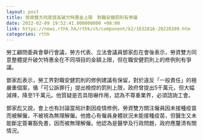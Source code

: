```yaml
---
layout: post
title: 勞資雙方同意提高破欠特惠金上限　對職安健罰則有爭議
date: 2022-02-09 19:52:41.000000000 +08:00
link: https://news.rthk.hk/rthk/ch/component/k2/1632816-20220209.htm
categories: rthk
---
```


勞工顧問委員會舉行會議，勞方代表、立法會議員鄧家彪在會後表示，勞資雙方同意整體提升破欠特惠金在不同項目的金額上限，但在職安健罰則上的修例則有爭議。 

鄧家彪表示，勞工界對職安健罰則的修例建議有保留，對於違反「一般責任」的極嚴重個案，循「可公訴罪行」提出檢控的罰則上限，政府曾提出5千萬元，但大幅減辣，降至1千萬元。他質疑是否具阻嚇作用，認為不尊重業界，必須諮詢工會。

鄧家彪又說，會上也有討論當局計劃因疫情修例，勞資雙方關注僱員因未接種疫苗而被解僱，不被視為無理解僱。他擔心有僱員身體狀況未能接種疫苗，但醫生又未能斷定簽署豁免書，因而被無理解僱。他認為是醫學及行政問題，政府應釐清有關情況。

